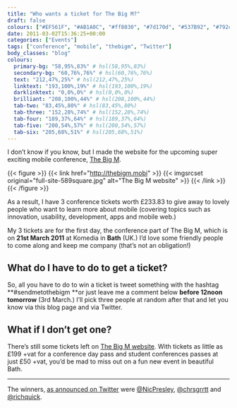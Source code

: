 ```yaml
---
title: "Who wants a ticket for The Big M?"
draft: false
colours: ["#EF561F", "#AB1A0C", "#ff8030", "#7d170d", "#537B92", "#792c11", "#ffffff"]
date: 2011-03-02T15:36:25+00:00
categories: ["Events"]
tags: ["conference", "mobile", "thebigm", "Twitter"]
body_classes: "blog"
colours:
  primary-bg: "58,95%,83%" # hsl(58,95%,83%)
  secondary-bg: "60,76%,76%" # hsl(60,76%,76%)
  text: "212,47%,25%" # hsl(212,47%,25%)
  linktext: "193,100%,19%" # hsl(193,100%,19%)
  darklinktext: "0,0%,0%" # hsl(0,0%,0%)
  brilliant: "208,100%,44%" # hsl(208,100%,44%)
  tab-two: "83,45%,80%" # hsl(83,45%,80%)
  tab-three: "152,28%,74%" # hsl(152,28%,74%)
  tab-four: "189,37%,64%" # hsl(189,37%,64%)
  tab-five: "200,54%,57%" # hsl(200,54%,57%)
  tab-six: "205,68%,51%" # hsl(205,68%,51%)
---
```


I don’t know if you know, but I made the website for the upcoming super exciting mobile conference, [The Big M](http://thebigm.mobi "The Big M website").

{{< figure >}}
  {{< link href="http://thebigm.mobi" >}}
  	{{< imgsrcset original="full-site-589square.jpg" alt="The Big M website" >}}
  {{< /link >}}
{{< /figure >}}

As a result, I have 3 conference tickets worth £233.83 to give away to lovely people who want to learn more about mobile (covering topics such as innovation, usability, development, apps and mobile web.)

My 3 tickets are for the first day, the conference part of The Big M, which is on **21st March 2011** at Komedia in **Bath** (UK.) I’d love some friendly people to come along and keep me company (that’s not an obligation!)

## What do I have to do to get a ticket?

So, all you have to do to win a ticket is tweet something with the hashtag **#sendmetothebigm **or just leave me a comment below **before 12noon tomorrow** (3rd March.) I’ll pick three people at random after that and let you know via this blog page and via Twitter.

## What if I don’t get one?

There’s still some tickets left on [The Big M website](http://thebigm.mobi/#register "Tickets for The Big M"). With tickets as little as £199 +vat for a conference day pass and student conferences passes at just £50 +vat, you’d be mad to miss out on a fun new event in beautiful Bath.

---

The winners, [as announced on Twitter](http://twitter.com/#!/laurakalbag/status/43297547447582721) were [@NicPresley](http://twitter.com/NicPresley), [@chrsgrrtt](http://twitter.com/chrsgrrtt) and [@richquick](http://twitter.com/richquick).
